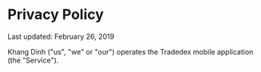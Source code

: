 # Privacy Policy

Last updated: February 26, 2019

Khang Dinh ("us", "we" or "our") operates the Tradedex mobile application (the "Service").
